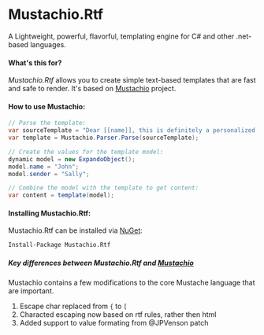 # Mustachio.Rtf
A Lightweight, powerful, flavorful, templating engine for C# and other .net-based languages.

#### What's this for?

*Mustachio.Rtf* allows you to create simple text-based templates that are fast and safe to render. It's based on [Mustachio] project.

#### How to use Mustachio:

```csharp
// Parse the template:
var sourceTemplate = "Dear [[name]], this is definitely a personalized note to you. Very truly yours, [[sender]]"
var template = Mustachio.Parser.Parse(sourceTemplate);

// Create the values for the template model:
dynamic model = new ExpandoObject();
model.name = "John";
model.sender = "Sally";

// Combine the model with the template to get content:
var content = template(model);
```

#### Installing Mustachio.Rtf:

Mustachio.Rtf can be installed via [NuGet](https://www.nuget.org/packages/Mustachio.Rtf/):

```bash
Install-Package Mustachio.Rtf
```

##### Key differences between Mustachio.Rtf and [Mustachio]

Mustachio contains a few modifications to the core Mustache language that are important.

1. Escape char replaced from `{` to `[`
2. Characted escaping now based on rtf rules, rather then html
3. Added support to value formating from @JPVenson patch

[Mustachio]: https://github.com/wildbit/mustachio
